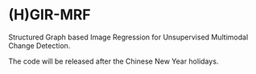 # (H)GIR-MRF
Structured Graph based Image Regression for Unsupervised Multimodal Change Detection.

The code will be released after the Chinese New Year holidays.
